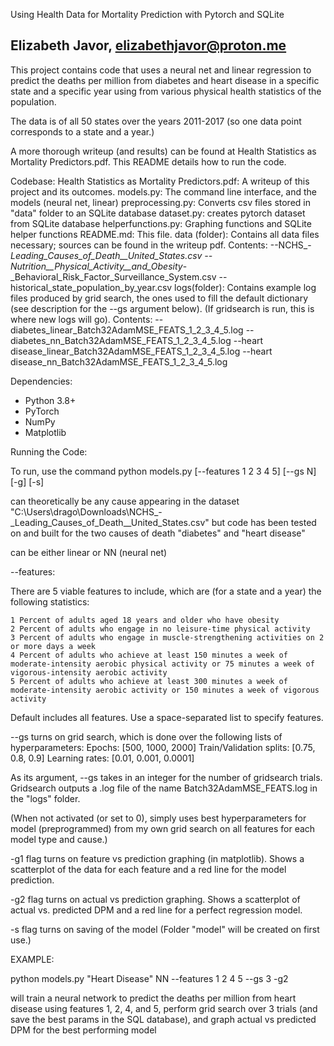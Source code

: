 Using Health Data for Mortality Prediction with Pytorch and SQLite

Elizabeth Javor, elizabethjavor@proton.me
-----------------------------------------------------------------------
This project contains code that uses a neural net and linear regression to predict the deaths per 
million from diabetes and heart disease in a specific state and a specific year using from various 
physical health statistics of the population. 

The data is of all 50 states over the years 2011-2017 (so one data point corresponds to a state and a year.)

A more thorough writeup (and results) can be found at Health Statistics as Mortality Predictors.pdf.
This README details how to run the code. 

Codebase:
Health Statistics as Mortality Predictors.pdf: A writeup of this project and its outcomes. 
models.py: The command line interface, and the models (neural net, linear)
preprocessing.py: Converts csv files stored in "data" folder to an SQLite database
dataset.py: creates pytorch dataset from SQLite database
helperfunctions.py: Graphing functions and SQLite helper functions
README.md: This file.
data (folder): Contains all data files necessary; sources can be found in the writeup pdf. 
Contents:
--NCHS_-_Leading_Causes_of_Death__United_States.csv 
--Nutrition__Physical_Activity__and_Obesity_-_Behavioral_Risk_Factor_Surveillance_System.csv
--historical_state_population_by_year.csv
logs(folder): Contains example log files produced by grid search, the ones used to fill the default dictionary (see description for the --gs argument below). (If gridsearch is run, this is where new logs
will go).
Contents:
--diabetes_linear_Batch32AdamMSE_FEATS_1_2_3_4_5.log
--diabetes_nn_Batch32AdamMSE_FEATS_1_2_3_4_5.log
--heart disease_linear_Batch32AdamMSE_FEATS_1_2_3_4_5.log
--heart disease_nn_Batch32AdamMSE_FEATS_1_2_3_4_5.log

Dependencies:

- Python 3.8+
- PyTorch
- NumPy
- Matplotlib

Running the Code:

To run, use the command
python models.py <cause> <modeltype> [--features 1 2 3 4 5] [--gs N] [-g] [-s]

<cause> can theoretically be any cause appearing in the dataset "C:\Users\drago\Downloads\NCHS_-_Leading_Causes_of_Death__United_States.csv"
but code has been tested on and built for the two causes of death "diabetes" and "heart disease"

<modeltype> can be either linear or NN (neural net)

--features:

There are 5 viable features to include, which are (for a state and a year) the following statistics:

    1 Percent of adults aged 18 years and older who have obesity
    2 Percent of adults who engage in no leisure-time physical activity
    3 Percent of adults who engage in muscle-strengthening activities on 2 or more days a week
    4 Percent of adults who achieve at least 150 minutes a week of moderate-intensity aerobic physical activity or 75 minutes a week of vigorous-intensity aerobic activity
    5 Percent of adults who achieve at least 300 minutes a week of moderate-intensity aerobic activity or 150 minutes a week of vigorous activity

Default includes all features. Use a space-separated list to specify features. 

--gs turns on grid search, which is done over the following lists of hyperparameters:
Epochs: [500, 1000, 2000]
Train/Validation splits: [0.75, 0.8, 0.9]
Learning rates: [0.01, 0.001, 0.0001]

As its argument, --gs takes in an integer for the number of gridsearch trials. Gridsearch outputs a .log file of the name <cause><modeltype>Batch32AdamMSE_FEATS<features>.log in the "logs" folder.

(When not activated (or set to 0), simply uses best hyperparameters for model (preprogrammed) from my own grid search on all features for each model type and cause.)

-g1 flag turns on feature vs prediction graphing (in matplotlib). Shows a scatterplot of the data for each feature and a red line for the model prediction.

-g2 flag turns on actual vs prediction graphing. Shows a scatterplot of actual vs. predicted DPM and
a red line for a perfect regression model.

-s flag turns on saving of the model (Folder "model" will be created on first use.)

EXAMPLE:

python models.py "Heart Disease" NN --features 1 2 4 5 --gs 3 -g2

will train a neural network to predict the deaths per million from heart disease using features 1, 2, 4, and 5, perform grid search over 3 trials (and save the best params in the SQL database), and graph
actual vs predicted DPM for the best performing model

